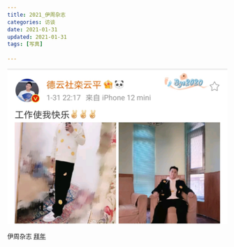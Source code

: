 ```yaml
---
title: 2021_伊周杂志
categories: 访谈
date: 2021-01-31
updated: 2021-01-31
tags: [写真]

---
```


![](https://raw.githubusercontent.com/rhenginium/image/main/Screenshot_20210324_233105.jpg)

伊周杂志 [拜年](https://m.weibo.cn/6597654237/4603432647002046)